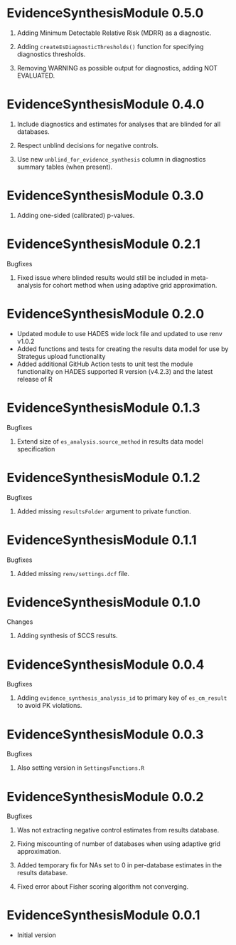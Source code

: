 EvidenceSynthesisModule 0.5.0
=============================

1. Adding Minimum Detectable Relative Risk (MDRR) as a diagnostic.

2. Adding `createEsDiagnosticThresholds()` function for specifying diagnostics thresholds.

3. Removing WARNING as possible output for diagnostics, adding NOT EVALUATED.


EvidenceSynthesisModule 0.4.0
=============================

1. Include diagnostics and estimates for analyses that are blinded for all databases.

2. Respect unblind decisions for negative controls.

3. Use new `unblind_for_evidence_synthesis` column in diagnostics summary tables (when present).


EvidenceSynthesisModule 0.3.0
=============================

1. Adding one-sided (calibrated) p-values.


EvidenceSynthesisModule 0.2.1
=============================

Bugfixes

1. Fixed issue where blinded results would still be included in meta-analysis for cohort method when using adaptive grid approximation.


EvidenceSynthesisModule 0.2.0
=============================

- Updated module to use HADES wide lock file and updated to use renv v1.0.2
- Added functions and tests for creating the results data model for use by Strategus upload functionality
- Added additional GitHub Action tests to unit test the module functionality on HADES supported R version (v4.2.3) and the latest release of R

EvidenceSynthesisModule 0.1.3
=============================

Bugfixes

1. Extend size of `es_analysis.source_method` in results data model specification


EvidenceSynthesisModule 0.1.2
=============================

Bugfixes

1. Added missing `resultsFolder` argument to private function.

EvidenceSynthesisModule 0.1.1
=============================

Bugfixes

1. Added missing `renv/settings.dcf` file.

EvidenceSynthesisModule 0.1.0
=============================

Changes

1. Adding synthesis of SCCS results.

EvidenceSynthesisModule 0.0.4
=============================

Bugfixes

1. Adding `evidence_synthesis_analysis_id` to primary key of `es_cm_result` to avoid PK violations.

EvidenceSynthesisModule 0.0.3
=============================

Bugfixes

1. Also setting version in `SettingsFunctions.R`

EvidenceSynthesisModule 0.0.2
=============================

Bugfixes

1. Was not extracting negative control estimates from results database.

2. Fixing miscounting of number of databases when using adaptive grid approximation.

3. Added temporary fix for NAs set to 0 in per-database estimates in the results database.

4. Fixed error about Fisher scoring algorithm not converging.


EvidenceSynthesisModule 0.0.1
=============================

- Initial version
